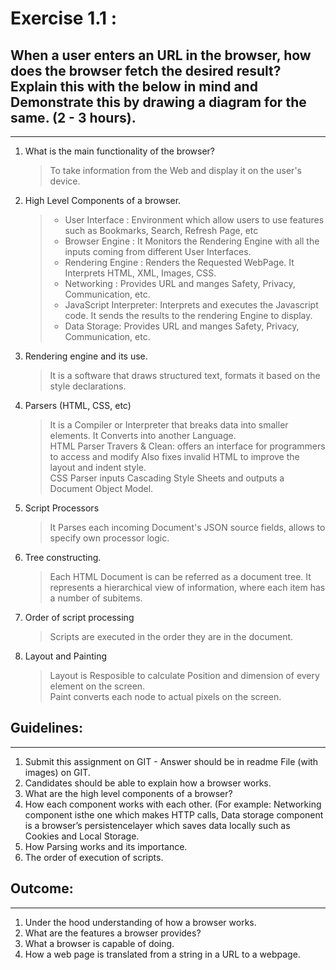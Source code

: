 # Exercise 1.1 :

## When a user enters an URL in the browser, how does the browser fetch the desired result? Explain this with the below in mind and Demonstrate this by drawing a diagram for the same. (2 - 3 hours).
---

1. What is the main functionality of the browser?  
    
    >To take information from the Web and display it on the user's device.  

2. High Level Components of a browser.
    
    >* User Interface : Environment which allow users to use features  such as Bookmarks, Search, Refresh Page, etc
    >* Browser Engine : It Monitors the Rendering Engine with all the inputs coming from different User Interfaces.
    >* Rendering Engine : Renders the Requested WebPage. It Interprets HTML, XML, Images, CSS.
    >* Networking : Provides URL and manges Safety, Privacy, Communication, etc.
    >* JavaScript Interpreter: Interprets and executes the Javascript code. It sends the results to the rendering Engine to display.
    >* Data Storage: Provides URL and manges Safety, Privacy, Communication, etc.

3. Rendering engine and its use.
    
    >It is a software that draws structured text, formats it based on the style declarations.  

4. Parsers (HTML, CSS, etc)
    
    >It is a Compiler or Interpreter that breaks data into smaller elements. It Converts into another Language.  
    HTML Parser Travers & Clean: offers an interface for programmers to access and modify Also fixes invalid HTML to improve the layout and indent style.  
    CSS Parser inputs Cascading Style Sheets and outputs a Document Object Model.

5. Script Processors
    
    >It Parses each incoming Document's JSON source fields, allows to specify own processor logic.

6. Tree constructing.
    
    >Each HTML Document is can be referred as a document tree. It represents a hierarchical view of information, where each item has a number of subitems.

7. Order of script processing
    
    >Scripts are executed in the order they are in the document.

8. Layout and Painting
    >Layout is Resposible to calculate Position and dimension of every element on the screen.  
    Paint converts each node to actual pixels on the screen.

## Guidelines:
---
   1. Submit this assignment on GIT - Answer should be in readme File (with images) on GIT.
   2. Candidates should be able to explain how a browser works.
   3. What are the high level components of a browser?
   4. How each component works with each other. (For example: Networking component isthe one which makes HTTP calls, Data storage component is a browser’s persistencelayer which saves data locally such as Cookies and Local Storage.
   5. How Parsing works and its importance.
   6. The order of execution of scripts.

## Outcome:
---
1. Under the hood understanding of how a browser works.
2. What are the features a browser provides?
3. What a browser is capable of doing.
4. How a web page is translated from a string in a URL to a webpage.